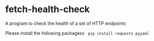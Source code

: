 # fetch-health-check
A program to check the health of a set of HTTP endpoints

Please install the following packagesx
``` pip install requests pyyaml``` 